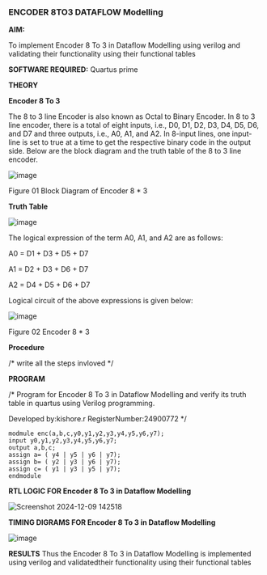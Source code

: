 ### ENCODER 8TO3 DATAFLOW Modelling

**AIM:**

To implement  Encoder 8 To 3 in Dataflow Modelling using verilog and validating their functionality using their functional tables

**SOFTWARE REQUIRED:** Quartus prime

**THEORY**

**Encoder 8 To 3**

The 8 to 3 line Encoder is also known as Octal to Binary Encoder. In 8 to 3 line encoder, there is a total of eight inputs, i.e., D0, D1, D2, D3, D4, D5, D6, and D7 and three outputs, i.e., A0, A1, and A2. In 8-input lines, one input-line is set to true at a time to get the respective binary code in the output side. Below are the block diagram and the truth table of the 8 to 3 line encoder.

![image](https://github.com/naavaneetha/ENCODER8TO3DATAFLOW/assets/154305477/0bc242c1-eb9e-4c47-afe5-30428470efc3)

Figure 01  Block Diagram of Encoder 8 * 3

**Truth Table**

![image](https://github.com/naavaneetha/ENCODER8TO3DATAFLOW/assets/154305477/35496b14-ae6e-4cd1-9abd-d6736b576575)

The logical expression of the term A0, A1, and A2 are as follows:

A0 = D1 + D3 + D5 + D7

A1 = D2 + D3 + D6 + D7

A2 = D4 + D5 + D6 + D7

Logical circuit of the above expressions is given below:

![image](https://github.com/naavaneetha/ENCODER8TO3DATAFLOW/assets/154305477/95acaee6-c873-4c75-89eb-ef09fb158053)

Figure 02  Encoder 8 * 3

**Procedure**

/* write all the steps invloved */

**PROGRAM**

/* Program for Encoder 8 To 3 in Dataflow Modelling and verify its truth table in quartus using Verilog programming. 

Developed by:kishore.r RegisterNumber:24900772
*/



    modmule enc(a,b,c,y0,y1,y2,y3,y4,y5,y6,y7);
    input y0,y1,y2,y3,y4,y5,y6,y7;
    output a,b,c;
    assign a= ( y4 | y5 | y6 | y7);
    assign b= ( y2 | y3 | y6 | y7);
    assign c= ( y1 | y3 | y5 | y7);
    endmodule


**RTL LOGIC FOR Encoder 8 To 3 in Dataflow Modelling**

![Screenshot 2024-12-09 142518](https://github.com/user-attachments/assets/6bebc316-4742-4102-b339-dd3b674e2165)


**TIMING DIGRAMS FOR Encoder 8 To 3 in Dataflow Modelling**

![image](https://github.com/user-attachments/assets/f4f15a14-5ed1-4371-88e5-7e50afdb5498)




**RESULTS** Thus the Encoder 8 To 3 in Dataflow Modelling is implemented using
verilog and validatedtheir functionality using their functional tables






